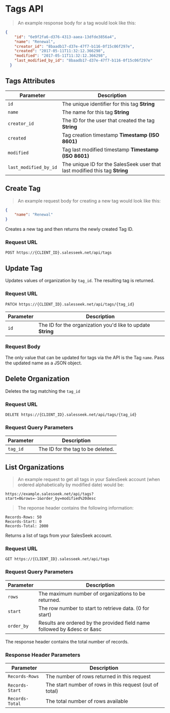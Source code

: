 # Tags API

> An example response body for a tag would look like this:

```json
{
	"id": "6e9f2fa6-d376-4313-aaea-13dfde3856a4",
	"name": "Renewal",
    "creator_id": "8baadb17-d37e-47f7-b116-0f15c06f297e",
    "created": "2017-05-11T11:32:12.366298",
    "modified": "2017-05-11T11:32:12.366298",
    "last_modified_by_id": "8baadb17-d37e-47f7-b116-0f15c06f297e"
  }
```

## Tags Attributes

Parameter |  Description
--------- | ------- 
`id`      | The unique identifier for this tag **String**
`name` 	  | The name for this tag **String**
`creator_id` | The ID for the user that created the tag **String**
`created` | Tag creation timestamp **Timestamp (ISO 8601)**
`modified` | Tag last modified timestamp **Timestamp (ISO 8601)**
`last_modified_by_id` | The unique ID for the SalesSeek user that last modified this tag **String**






## Create Tag

> An example request body for creating a new tag would look like this:

```json
{
	"name": "Renewal"
}
```

Creates a new tag and then returns the newly created Tag ID.

### Request URL

`POST https://{CLIENT_ID}.salesseek.net/api/tags`






## Update Tag

Updates values of organization by `tag_id`. The resulting tag is returned. 

### Request URL

`PATCH https://{CLIENT_ID}.salesseek.net/api/tags/{tag_id}`

Parameter |  Description
--------- | ------- 
`id`      | The ID for the organization you'd like to update **String**

### Request Body

The only value that can be updated for tags via the API is the Tag `name`. Pass the updated name as a JSON object.






## Delete Organization

Deletes the tag matching the `tag_id`

### Request URL

`DELETE https://{CLIENT_ID}.salesseek.net/api/tags/{tag_id}`

### Request Query Parameters

Parameter |  Description
--------- | ------- 
`tag_id` | The ID for the tag to be deleted.





## List Organizations

> An example request to get all tags in your SalesSeek account (when ordered alphabetically by modified date) would be:

```http
https://example.salesseek.net/api/tags?start=0&rows=-1&order_by=modified%20desc
```

> The reponse header contains the following information:

```
Records-Rows: 50
Records-Start: 0
Records-Total: 2000
```

Returns a list of tags from your SalesSeek account.

### Request URL

`GET https://{CLIENT_ID}.salesseek.net/api/tags`

### Request Query Parameters

Parameter |  Description
--------- | ------- 
`rows` | The maximum number of organizations to be returned.
`start` | The row number to start to retrieve data. (0 for start)
`order_by` | Results are ordered by the provided field name followed by &desc or &asc


<div class="wrap">
  <p class="flash info">
    The response header contains the total number of records.
  </p>
</div>

### Response Header Parameters

Parameter |  Description
--------- | ------- 
`Records-Rows` | The number of rows returned in this request
`Records-Start` | The start number of rows in this request (out of total)
`Records-Total` | The total number of rows available
